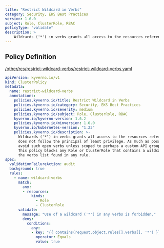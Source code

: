 ```yaml
---
title: "Restrict Wildcard in Verbs"
category: Security, EKS Best Practices
version: 1.6.0
subject: Role, ClusterRole, RBAC
policyType: "validate"
description: >
    Wildcards ('*') in verbs grants all access to the resources referenced by it and does not follow the principal of least privilege. As much as possible, avoid such open verbs unless scoped to perhaps a custom API group. This policy blocks any Role or ClusterRole that contains a wildcard entry in the verbs list found in any rule.
---
```


## Policy Definition
<a href="https://github.com/kyverno/policies/raw/main//other/res/restrict-wildcard-verbs/restrict-wildcard-verbs.yaml" target="-blank">/other/res/restrict-wildcard-verbs/restrict-wildcard-verbs.yaml</a>

```yaml
apiVersion: kyverno.io/v1
kind: ClusterPolicy
metadata:
  name: restrict-wildcard-verbs
  annotations:
    policies.kyverno.io/title: Restrict Wildcard in Verbs
    policies.kyverno.io/category: Security, EKS Best Practices
    policies.kyverno.io/severity: medium
    policies.kyverno.io/subject: Role, ClusterRole, RBAC
    kyverno.io/kyverno-version: 1.6.2
    policies.kyverno.io/minversion: 1.6.0
    kyverno.io/kubernetes-version: "1.23"
    policies.kyverno.io/description: >-
      Wildcards ('*') in verbs grants all access to the resources referenced by it and
      does not follow the principal of least privilege. As much as possible,
      avoid such open verbs unless scoped to perhaps a custom API group.
      This policy blocks any Role or ClusterRole that contains a wildcard entry in
      the verbs list found in any rule.
spec:
  validationFailureAction: audit
  background: true
  rules:
    - name: wildcard-verbs
      match:
        any:
        - resources:
            kinds:
              - Role
              - ClusterRole
      validate:
        message: "Use of a wildcard ('*') in any verbs is forbidden."
        deny:
          conditions:
            any:
            - key: "{{ contains(request.object.rules[].verbs[], '*') }}"
              operator: Equals
              value: true
```
